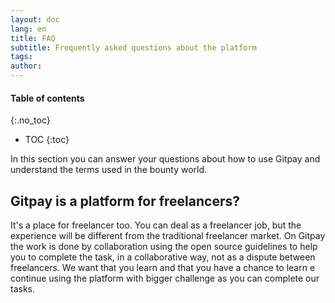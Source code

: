 ```yaml
---
layout: doc
lang: en
title: FAQ
subtitle: Frequently asked questions about the platform
tags: 
author:
---
```


#### Table of contents
{:.no_toc}
* TOC
{:toc}

In this section you can answer your questions about how to use Gitpay and understand the terms used in the bounty world.

## Gitpay is a platform for freelancers?
It's a place for freelancer too. You can deal as a freelancer job, but the experience will be different from the traditional freelancer market. On Gitpay the work is done by collaboration using the open source guidelines to help you to complete the task, in a collaborative way, not as a dispute between freelancers. We want that you learn and that you have a chance to learn e continue using the platform with bigger challenge as you can complete our tasks.

